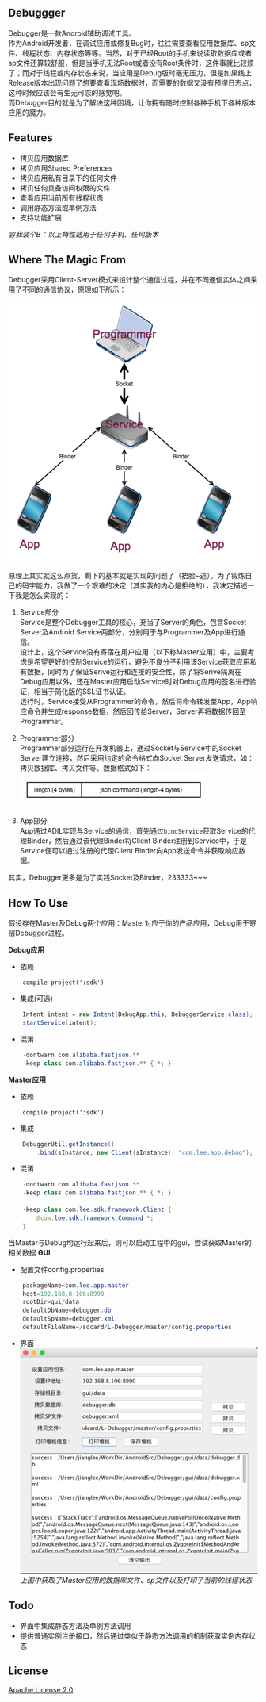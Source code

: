 Debuggger
---
Debugger是一款Android辅助调试工具。  
作为Android开发者，在调试应用或修复Bug时，往往需要查看应用数据库、sp文件、线程状态、内存状态等等。当然，对于已经Root的手机来说读取数据库或者sp文件还算较舒服，但是当手机无法Root或者没有Root条件时，这件事就比较烦了；而对于线程或内存状态来说，当应用是Debug版时毫无压力，但是如果线上Release版本出现问题了想要查看现场数据时，而需要的数据又没有预埋日志点，这种时候应该会有生无可恋的感觉吧。  
而Debugger目的就是为了解决这种困境，让你拥有随时控制各种手机下各种版本应用的魔力。

Features
---
- 拷贝应用数据库
- 拷贝应用Shared Preferences
- 拷贝应用私有目录下的任何文件
- 拷贝任何具备访问权限的文件
- 查看应用当前所有线程状态
- 调用静态方法或单例方法
- 支持功能扩展

*容我装个B：以上特性适用于任何手机、任何版本*

Where The Magic From
---
Debugger采用Client-Server模式来设计整个通信过程，并在不同通信实体之间采用了不同的通信协议，原理如下所示：  

![](./res/debugger.png)

原理上其实就这么点货，剩下的基本就是实现的问题了（捂脸~逃）。为了锻炼自己的码字能力，我做了一个艰难的决定（其实我的内心是拒绝的），我决定描述一下我是怎么实现的：

1. Service部分  
Service是整个Debugger工具的核心，充当了Server的角色，包含Socket Server及Android Service两部分，分别用于与Programmer及App进行通信。  
设计上，这个Service没有寄宿在用户应用（以下称Master应用）中，主要考虑是希望更好的控制Service的运行，避免不良分子利用该Service获取应用私有数据，同时为了保证Serive运行和连接的安全性，除了将Serive隔离在Debug应用以外，还在Master应用启动Service时对Debug应用的签名进行验证，相当于简化版的SSL证书认证。  
运行时，Service接受从Programmer的命令，然后将命令转发至App，App响应命令并生成response数据，然后回传给Server，Server再将数据传回至Programmer。

2. Programmer部分  
Programmer部分运行在开发机器上，通过Socket与Service中的Socket Server建立连接，然后采用约定的命令格式向Socket Server发送请求，如：拷贝数据库、拷贝文件等。数据格式如下：
![](./res/command.png)

3. App部分  
App通过ADIL实现与Service的通信，首先通过`bindService`获取Service的代理Binder，然后通过该代理Binder将Client Binder注册到Service中，于是Service便可以通过注册的代理Client Binder向App发送命令并获取响应数据。

其实，Debugger更多是为了实践Socket及Binder，233333~~~

How To Use
---
假设存在Master及Debug两个应用：Master对应于你的产品应用，Debug用于寄宿Debugger进程。 
 
**Debug应用**  

- 依赖

```
	compile project(':sdk')
```
- 集成(可选)

```java
	Intent intent = new Intent(DebugApp.this, DebuggerService.class);
	startService(intent);
```
- 混淆

```java
	-dontwarn com.alibaba.fastjson.**
	-keep class com.alibaba.fastjson.** { *; }
```

**Master应用**

- 依赖

```
	compile project(':sdk')
```
- 集成

```java
	DebuggerUtil.getInstance()
		.bind(sInstance, new Client(sInstance), "com.lee.app.debug");
```
- 混淆

```java
	-dontwarn com.alibaba.fastjson.**
	-keep class com.alibaba.fastjson.** { *; }
	
	-keep class com.lee.sdk.framework.Client {
		@com.lee.sdk.framework.Command *;
	}
```

当Master与Debug均运行起来后，则可以启动工程中的gui，尝试获取Master的相关数据
**GUI**

- 配置文件config.properties

```java
	packageName=com.lee.app.master
	host=192.168.8.106:8990
	rootDir=gui/data
	defaultDbName=debugger.db
	defaultSpName=debugger.xml
	defaultFileName=/sdcard/L-Debugger/master/config.properties
```

- 界面
![](./res/gui.png)
*上图中获取了Master应用的数据库文件、sp文件以及打印了当前的线程状态*

Todo
---
- 界面中集成静态方法及单例方法调用
- 提供普通实例注册接口，然后通过类似于静态方法调用的机制获取实例内存状态

License
---
[Apache License 2.0](https://opensource.org/licenses/Apache-2.0)